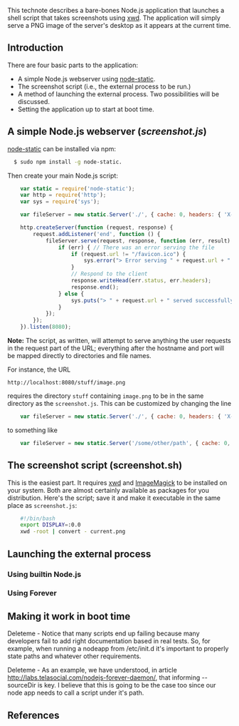 This technote describes a bare-bones Node.js application that launches a shell script that takes screenshots using [xwd](http://www.xfree86.org/current/xwd.1.html). The application will simply serve a PNG image of the server's desktop as it appears at the current time.


## Introduction

There are four basic parts to the application:

* A simple Node.js webserver using [node-static](https://github.com/cloudhead/node-static).
* The screenshot script (i.e., the external process to be run.)
* A method of launching the external process.  Two possibilities will be discussed.
* Setting the application up to start at boot time.


## A simple Node.js webserver (_screenshot.js_)

[node-static](https://github.com/cloudhead/node-static) can be installed via npm:

``` bash
  $ sudo npm install -g node-static.
```

Then create your main Node.js script:

``` js
    var static = require('node-static');
    var http = require('http');
    var sys = require('sys');

    var fileServer = new static.Server('./', { cache: 0, headers: { 'X-TelaSocial': 'hi' } });

    http.createServer(function (request, response) {
        request.addListener('end', function () {
            fileServer.serve(request, response, function (err, result) {
                if (err) { // There was an error serving the file
                    if (request.url != "/favicon.ico") {
                        sys.error("> Error serving " + request.url + " - " + err.message);
                    }
                    // Respond to the client
                    response.writeHead(err.status, err.headers);
                    response.end();
                } else {
                    sys.puts("> " + request.url + " served successfully");
                }
            });
        });
    }).listen(8080);
```

**Note:** The script, as written, will attempt to serve anything the user requests in the request part of the URL; everything after the hostname and port will be mapped directly to directories and file names.

For instance, the URL

    http://localhost:8080/stuff/image.png

requires the directory `stuff` containing `image.png` to be in the same directory as the `screenshot.js`. This can be customized by changing the line

``` js
    var fileServer = new static.Server('./', { cache: 0, headers: { 'X-TelaSocial': 'hi' } });
```

to something like

``` js
    var fileServer = new static.Server('/some/other/path', { cache: 0, headers: { 'X-TelaSocial': 'hi' } });
```

## The screenshot script (screenshot.sh)

This is the easiest part.  It requires [xwd](http://www.xfree86.org/current/xwd.1.html) and [ImageMagick](http://www.imagemagick.org/script/index.php) to be installed on your system.  Both are almost certainly available as packages for you distribution.  Here's the script; save it and make it executable in the same place as `screenshot.js`:

``` bash
    #!/bin/bash
    export DISPLAY=:0.0
    xwd -root | convert - current.png
```

## Launching the external process

### Using builtin Node.js

### Using Forever 





## Making it work in boot time 

Deleteme - Notice that many scripts end up failing because many developers fail to add right documentation based in real tests. So, for example, when running a nodeapp from /etc/init.d it's important to properly state paths and whatever other requirements. 

Deleteme - As an example, we have understood, in article http://labs.telasocial.com/nodejs-forever-daemon/, that informing --sourceDir is key. I believe that this is going to be the case too since our node app needs to call a script under it's path. 

## References



